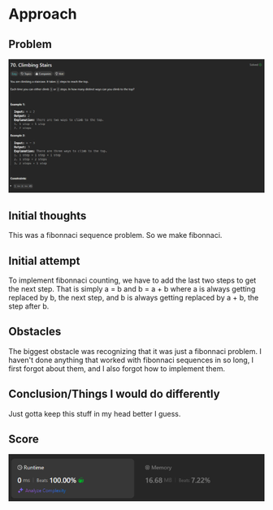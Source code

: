 # Approach

## Problem

![Problem 070](problem_image.png)

## Initial thoughts

This was a fibonnaci sequence problem. So we make fibonnaci.

## Initial attempt

To implement fibonnaci counting, we have to add the last two steps to get the next step. That is simply a = b and b = a + b where a is always getting replaced by b, the next step, and b is always getting replaced by a + b, the step after b.

## Obstacles

The biggest obstacle was recognizing that it was just a fibonnaci problem. I haven't done anything that worked with fibonnaci sequences in so long, I first forgot about them, and I also forgot how to implement them.

## Conclusion/Things I would do differently

Just gotta keep this stuff in my head better I guess.

## Score

![LeetCode Score](score_image.png)